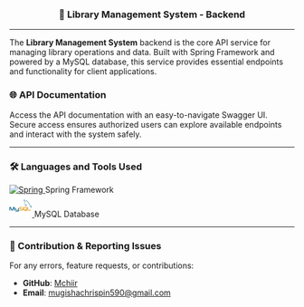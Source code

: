 <h3 align="center">👋 Library Management System - Backend</h3>

---

The **Library Management System** backend is the core API service for managing library operations and data. Built with Spring Framework and powered by a MySQL database, this service provides essential endpoints and functionality for client applications.

### 🌐 API Documentation
Access the API documentation with an easy-to-navigate Swagger UI. Secure access ensures authorized users can explore available endpoints and interact with the system safely.

---

<h3 align="left">🛠 Languages and Tools Used</h3>
<p align="left"> 
    <a href="https://spring.io/" target="_blank" rel="noreferrer">
        <img src="https://www.vectorlogo.zone/logos/springio/springio-icon.svg" alt="Spring" width="40" height="40"/>
    </a> Spring Framework <br />
    <a href="https://www.mysql.com/" target="_blank" rel="noreferrer">
        <img src="https://raw.githubusercontent.com/devicons/devicon/master/icons/mysql/mysql-original-wordmark.svg" alt="MySQL" width="40" height="40"/>
    </a> MySQL Database
</p>

---

### 📝 Contribution & Reporting Issues
For any errors, feature requests, or contributions:

- **GitHub**: [Mchiir](https://github.com/Mchiir)
- **Email**: [mugishachrispin590@gmail.com](mailto:mugishachrispin590@gmail.com)